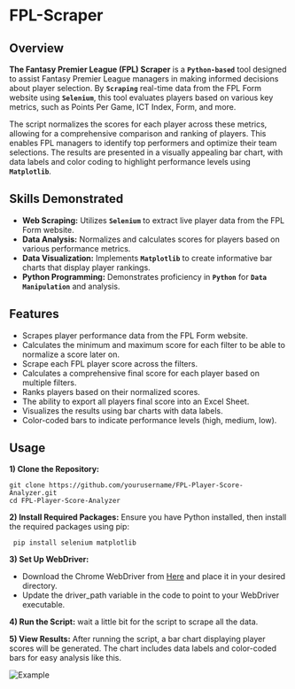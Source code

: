 # FPL-Scraper

## Overview
**The Fantasy Premier League (FPL) Scraper** is a **`Python-based`** tool designed to assist Fantasy Premier League managers in making informed decisions about player selection. By **`Scraping`** real-time data from the FPL Form website using **`Selenium`**, this tool evaluates players based on various key metrics, such as Points Per Game, ICT Index, Form, and more.

The script normalizes the scores for each player across these metrics, allowing for a comprehensive comparison and ranking of players. This enables FPL managers to identify top performers and optimize their team selections. The results are presented in a visually appealing bar chart, with data labels and color coding to highlight performance levels using **`Matplotlib`**.

## Skills Demonstrated
* **Web Scraping:** Utilizes **`Selenium`** to extract live player data from the FPL Form website.
* **Data Analysis:** Normalizes and calculates scores for players based on various performance metrics.
* **Data Visualization:** Implements **`Matplotlib`** to create informative bar charts that display player rankings.
* **Python Programming:** Demonstrates proficiency in **`Python`** for **`Data Manipulation`** and analysis.

## Features
* Scrapes player performance data from the FPL Form website.
* Calculates the minimum and maximum score for each filter to be able to normalize a score later on.
* Scrape each FPL player score across the filters.
* Calculates a comprehensive final score for each player based on multiple filters.
* Ranks players based on their normalized scores.
* The ability to export all players final score into an Excel Sheet.
* Visualizes the results using bar charts with data labels.
* Color-coded bars to indicate performance levels (high, medium, low).

## Usage
**1) Clone the Repository:**
```
git clone https://github.com/yourusername/FPL-Player-Score-Analyzer.git
cd FPL-Player-Score-Analyzer
```

**2) Install Required Packages:** Ensure you have Python installed, then install the required packages using pip:

``` pip install selenium matplotlib```

**3) Set Up WebDriver:**
   - Download the Chrome WebDriver from [Here](https://sites.google.com/chromium.org/driver/downloads?authuser=0) and place it in your desired directory.
   - Update the driver_path variable in the code to point to your WebDriver executable.

**4) Run the Script:** wait a little bit for the script to scrape all the data.

**5) View Results:** After running the script, a bar chart displaying player scores will be generated. The chart includes data labels and color-coded bars for easy analysis like this.

![Example](screenshot.png)
   


